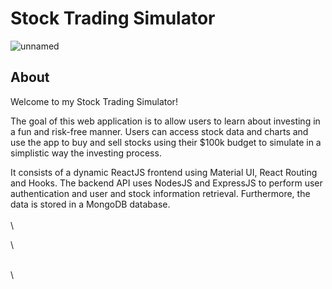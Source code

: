 # Stock Trading Simulator

![unnamed](https://user-images.githubusercontent.com/78752052/166103349-0df1b399-851f-41b5-886b-086a69654eac.png)


## About
Welcome to my Stock Trading Simulator! 

The goal of this web application is to allow users to learn about investing in a fun and risk-free manner. Users can access stock data and charts and use the app to buy and sell stocks using their $100k budget to simulate in a simplistic way the investing process.


It consists of a dynamic ReactJS frontend using Material UI, React Routing and Hooks. The backend API uses NodesJS and ExpressJS to perform user authentication and user and stock information retrieval. Furthermore, the data is stored in a MongoDB database.
\
\
\

\

\
\




